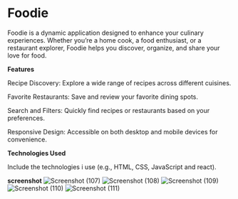 # Foodie


Foodie is a dynamic application designed to enhance your culinary experiences. Whether you’re a home cook, a food enthusiast, or a restaurant explorer, Foodie helps you discover, organize, and share your love for food.


**Features**


Recipe Discovery: Explore a wide range of recipes across different cuisines.


Favorite Restaurants: Save and review your favorite dining spots.


Search and Filters: Quickly find recipes or restaurants based on your preferences.

Responsive Design: Accessible on both desktop and mobile devices for convenience.


**Technologies Used**


Include the technologies i use (e.g., HTML, CSS, JavaScript and react).

**screenshot**
![Screenshot (107)](https://github.com/user-attachments/assets/5f305628-3b11-4523-b63a-bfe2de09181e)
![Screenshot (108)](https://github.com/user-attachments/assets/614bd2d2-cac5-439e-b07d-fa147a21d681)
![Screenshot (109)](https://github.com/user-attachments/assets/a042c788-ea2a-4e10-8580-a5b4e9d65ab5)
![Screenshot (110)](https://github.com/user-attachments/assets/a5a8167a-f32b-45a7-b3c5-1db3a8b6de49)
![Screenshot (111)](https://github.com/user-attachments/assets/c230e87e-1539-46bc-9056-688a3593348f)
